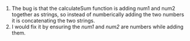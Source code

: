1. The bug is that the calculateSum function is adding num1 and num2 together as strings, so instead of numberically adding the two numbers it is concatenating the two strings.
2. I would fix it by ensuring the *num1* and *num2* are numbers while adding them.